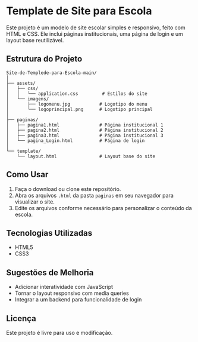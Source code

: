 # Template de Site para Escola

Este projeto é um modelo de site escolar simples e responsivo, feito com HTML e CSS. Ele inclui páginas institucionais, uma página de login e um layout base reutilizável.

## Estrutura do Projeto

```
Site-de-Templede-para-Escola-main/
│
├── assets/
│   ├── css/
│   │   └── application.css         # Estilos do site
│   └── imagens/
│       ├── logomenu.jpg           # Logotipo do menu
│       └── logoprincipal.png      # Logotipo principal
│
├── paginas/
│   ├── pagina1.html               # Página institucional 1
│   ├── pagina2.html               # Página institucional 2
│   ├── pagina3.html               # Página institucional 3
│   └── pagina_Login.html          # Página de login
│
└── template/
    └── layout.html                # Layout base do site
```

## Como Usar

1. Faça o download ou clone este repositório.
2. Abra os arquivos `.html` da pasta `paginas` em seu navegador para visualizar o site.
3. Edite os arquivos conforme necessário para personalizar o conteúdo da escola.

## Tecnologias Utilizadas

- HTML5
- CSS3

## Sugestões de Melhoria

- Adicionar interatividade com JavaScript
- Tornar o layout responsivo com media queries
- Integrar a um backend para funcionalidade de login

## Licença

Este projeto é livre para uso e modificação.
